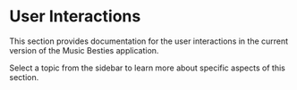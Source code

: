# User Interactions

This section provides documentation for the user interactions in the current version of the Music Besties application.

Select a topic from the sidebar to learn more about specific aspects of this section.

